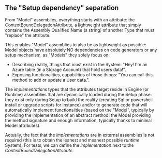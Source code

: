 ## The "Setup dependency" separation

From "Model" assemblies, everything starts with an attribute: the [ContextBoundDelegationAttribute](../CK.StObj.Model/Support/ContextBoundDelegationAttribute.cs),
a lightweight attribute that simply contains the Assembly Qualified Name (a string) of another Type that must "replace" the attribute.

This enables "Model" assemblies to also be as lightweight as possible: Model objects have absolutely NO dependencies on code generators or
any setup mechanism, as "Models" they solely focus on:
 - Describing reality, things that must exist in the System: "Hey! I'm an Azure table (in a Storage Account) that hold users data!".
 - Exposing functionalities, capabilities of those things: "You can call this method to add or update a User data.".

The *implementations* types that the attributes target reside in Engine (or Runtime) assemblies that are dynamically loaded during the Setup phase:
they exist only during Setup to build the reality (creating Sql or powershell install or upgrade scripts for instance) and/or to generate code that
will automatically implement functionalities (based on the "Model", typically by providing the implementation of an abstract method: the Model providing
the method signature and enough information, typically thanks to minimal Model attributes).

Actually, the fact that the *implementations* are in external assemblies is not required (this is to obtain the leanest and meanest possible *runtime*
System). For tests, we can define the *implementation* next to the *ContextBoundDelegationAttribute*.


